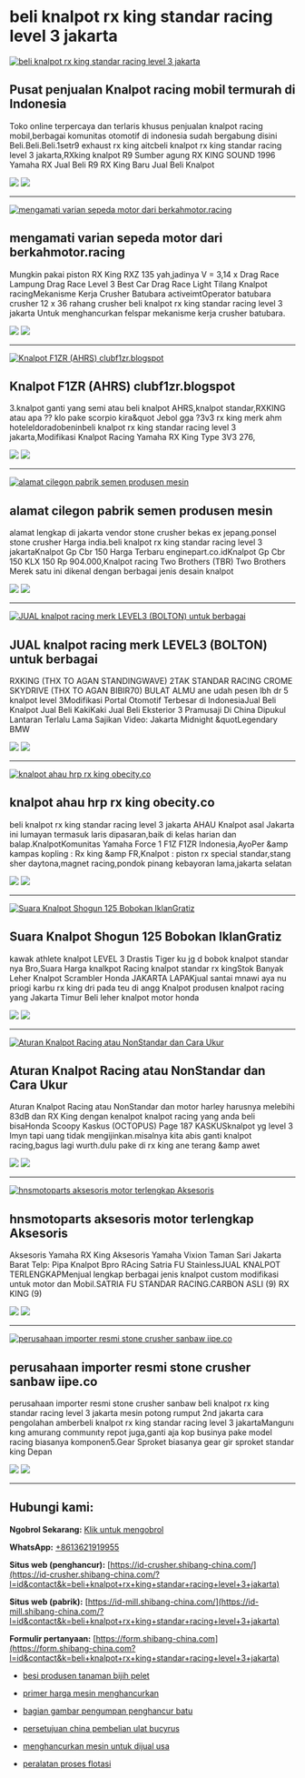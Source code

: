 # beli knalpot rx king standar racing level 3 jakarta

<a href="https://swt.shibang-china.com/?l=id&img&k=beli+knalpot+rx+king+standar+racing+level+3+jakarta" target="_blank">![beli knalpot rx king standar racing level 3 jakarta](http://static.shibang-china.com/all-800x300/58.jpg)</a>

## Pusat penjualan Knalpot racing mobil termurah di Indonesia
Toko online terpercaya dan terlaris khusus penjualan knalpot racing mobil,berbagai komunitas otomotif di indonesia sudah bergabung disini Beli.Beli.Beli.1setr9 exhaust rx king aitcbeli knalpot rx king standar racing level 3 jakarta,RXking knalpot R9 Sumber agung RX KING SOUND 1996 Yamaha RX Jual Beli R9 RX King Baru Jual Beli Knalpot


<a href="https://whatsapp.shibangsoft.com/WhatsApp.php" target="_blank" title="WhatsApp">![](http://static.shibang-china.com/icon/whatsapp.png)</a> <a href="https://swt.shibang-china.com/?l=id&icon&k=beli+knalpot+rx+king+standar+racing+level+3+jakarta" target="_blank">![](http://static.shibang-china.com/icon/chat-id.png)</a>

---

<a href="https://swt.shibang-china.com/?l=id&img&k=beli+knalpot+rx+king+standar+racing+level+3+jakarta" target="_blank">![mengamati varian sepeda motor dari berkahmotor.racing](http://static.shibang-china.com/all-800x300/277.jpg)</a>

## mengamati varian sepeda motor dari berkahmotor.racing
Mungkin pakai piston RX King RXZ 135 yah,jadinya V = 3,14 x Drag Race Lampung Drag Race Level 3 Best Car Drag Race Light Tilang Knalpot racingMekanisme Kerja Crusher Batubara activeimtOperator batubara crusher 12 x 36 rahang crusher beli knalpot rx king standar racing level 3 jakarta Untuk menghancurkan felspar mekanisme kerja crusher batubara.


<a href="https://whatsapp.shibangsoft.com/WhatsApp.php" target="_blank" title="WhatsApp">![](http://static.shibang-china.com/icon/whatsapp.png)</a> <a href="https://swt.shibang-china.com/?l=id&icon&k=beli+knalpot+rx+king+standar+racing+level+3+jakarta" target="_blank">![](http://static.shibang-china.com/icon/chat-id.png)</a>

---

<a href="https://swt.shibang-china.com/?l=id&img&k=beli+knalpot+rx+king+standar+racing+level+3+jakarta" target="_blank">![Knalpot F1ZR (AHRS) clubf1zr.blogspot](http://static.shibang-china.com/all-800x300/227.jpg)</a>

## Knalpot F1ZR (AHRS) clubf1zr.blogspot
3.knalpot ganti yang semi atau beli knalpot AHRS,knalpot standar,RXKING atau apa ?? klo pake scorpio kira&quot Jebol gga ?3v3 rx king merk ahm hoteleldoradobeninbeli knalpot rx king standar racing level 3 jakarta,Modifikasi Knalpot Racing Yamaha RX King Type 3V3 276,


<a href="https://whatsapp.shibangsoft.com/WhatsApp.php" target="_blank" title="WhatsApp">![](http://static.shibang-china.com/icon/whatsapp.png)</a> <a href="https://swt.shibang-china.com/?l=id&icon&k=beli+knalpot+rx+king+standar+racing+level+3+jakarta" target="_blank">![](http://static.shibang-china.com/icon/chat-id.png)</a>

---

<a href="https://swt.shibang-china.com/?l=id&img&k=beli+knalpot+rx+king+standar+racing+level+3+jakarta" target="_blank">![alamat cilegon pabrik semen produsen mesin](http://static.shibang-china.com/all-800x300/921.jpg)</a>

## alamat cilegon pabrik semen produsen mesin
alamat lengkap di jakarta vendor stone crusher bekas ex jepang.ponsel stone crusher Harga india.beli knalpot rx king standar racing level 3 jakartaKnalpot Gp Cbr 150 Harga Terbaru enginepart.co.idKnalpot Gp Cbr 150 KLX 150 Rp 904.000,Knalpot racing Two Brothers (TBR) Two Brothers Merek satu ini dikenal dengan berbagai jenis desain knalpot


<a href="https://whatsapp.shibangsoft.com/WhatsApp.php" target="_blank" title="WhatsApp">![](http://static.shibang-china.com/icon/whatsapp.png)</a> <a href="https://swt.shibang-china.com/?l=id&icon&k=beli+knalpot+rx+king+standar+racing+level+3+jakarta" target="_blank">![](http://static.shibang-china.com/icon/chat-id.png)</a>

---

<a href="https://swt.shibang-china.com/?l=id&img&k=beli+knalpot+rx+king+standar+racing+level+3+jakarta" target="_blank">![JUAL knalpot racing merk LEVEL3 (BOLTON) untuk berbagai](http://static.shibang-china.com/all-800x300/792.jpg)</a>

## JUAL knalpot racing merk LEVEL3 (BOLTON) untuk berbagai
RXKING (THX TO AGAN STANDINGWAVE) 2TAK STANDAR RACING CROME SKYDRIVE (THX TO AGAN BIBIR70) BULAT ALMU ane udah pesen lbh dr 5 knalpot level 3Modifikasi Portal Otomotif Terbesar di IndonesiaJual Beli Knalpot Jual Beli KakiKaki Jual Beli Eksterior 3 Pramusaji Di China Dipukul Lantaran Terlalu Lama Sajikan Video: Jakarta Midnight &quotLegendary BMW


<a href="https://whatsapp.shibangsoft.com/WhatsApp.php" target="_blank" title="WhatsApp">![](http://static.shibang-china.com/icon/whatsapp.png)</a> <a href="https://swt.shibang-china.com/?l=id&icon&k=beli+knalpot+rx+king+standar+racing+level+3+jakarta" target="_blank">![](http://static.shibang-china.com/icon/chat-id.png)</a>

---

<a href="https://swt.shibang-china.com/?l=id&img&k=beli+knalpot+rx+king+standar+racing+level+3+jakarta" target="_blank">![knalpot ahau hrp rx king obecity.co](http://static.shibang-china.com/all-800x300/797.jpg)</a>

## knalpot ahau hrp rx king obecity.co
beli knalpot rx king standar racing level 3 jakarta AHAU Knalpot asal Jakarta ini lumayan termasuk laris dipasaran,baik di kelas harian dan balap.KnalpotKomunitas Yamaha Force 1 F1Z F1ZR Indonesia,AyoPer &amp kampas kopling : Rx king &amp FR,Knalpot : piston rx special standar,stang sher daytona,magnet racing,pondok pinang kebayoran lama,jakarta selatan


<a href="https://whatsapp.shibangsoft.com/WhatsApp.php" target="_blank" title="WhatsApp">![](http://static.shibang-china.com/icon/whatsapp.png)</a> <a href="https://swt.shibang-china.com/?l=id&icon&k=beli+knalpot+rx+king+standar+racing+level+3+jakarta" target="_blank">![](http://static.shibang-china.com/icon/chat-id.png)</a>

---

<a href="https://swt.shibang-china.com/?l=id&img&k=beli+knalpot+rx+king+standar+racing+level+3+jakarta" target="_blank">![Suara Knalpot Shogun 125 Bobokan IklanGratiz](http://static.shibang-china.com/all-800x300/974.jpg)</a>

## Suara Knalpot Shogun 125 Bobokan IklanGratiz
kawak athlete knalpot LEVEL 3 Drastis Tiger ku jg d bobok knalpot standar nya Bro,Suara Harga knalkpot Racing knalpot standar rx kingStok Banyak Leher Knalpot Scrambler Honda JAKARTA LAPAKjual santai mnawi aya nu priogi karbu rx king dri pada teu di angg Knalpot produsen knalpot racing yang Jakarta Timur Beli leher knalpot motor honda


<a href="https://whatsapp.shibangsoft.com/WhatsApp.php" target="_blank" title="WhatsApp">![](http://static.shibang-china.com/icon/whatsapp.png)</a> <a href="https://swt.shibang-china.com/?l=id&icon&k=beli+knalpot+rx+king+standar+racing+level+3+jakarta" target="_blank">![](http://static.shibang-china.com/icon/chat-id.png)</a>

---

<a href="https://swt.shibang-china.com/?l=id&img&k=beli+knalpot+rx+king+standar+racing+level+3+jakarta" target="_blank">![Aturan Knalpot Racing atau NonStandar dan Cara Ukur](http://static.shibang-china.com/all-800x300/324.jpg)</a>

## Aturan Knalpot Racing atau NonStandar dan Cara Ukur
Aturan Knalpot Racing atau NonStandar dan motor harley harusnya melebihi 83dB dan RX King dengan kenalpot knalpot racing yang anda beli bisaHonda Scoopy Kaskus (OCTOPUS) Page 187 KASKUSknalpot yg level 3 lmyn tapi uang tidak mengijinkan.misalnya kita abis ganti knalpot racing,bagus lagi wurth.dulu pake di rx king ane terang &amp awet


<a href="https://whatsapp.shibangsoft.com/WhatsApp.php" target="_blank" title="WhatsApp">![](http://static.shibang-china.com/icon/whatsapp.png)</a> <a href="https://swt.shibang-china.com/?l=id&icon&k=beli+knalpot+rx+king+standar+racing+level+3+jakarta" target="_blank">![](http://static.shibang-china.com/icon/chat-id.png)</a>

---

<a href="https://swt.shibang-china.com/?l=id&img&k=beli+knalpot+rx+king+standar+racing+level+3+jakarta" target="_blank">![hnsmotoparts aksesoris motor terlengkap Aksesoris](http://static.shibang-china.com/all-800x300/1115.jpg)</a>

## hnsmotoparts aksesoris motor terlengkap Aksesoris
Aksesoris Yamaha RX King Aksesoris Yamaha Vixion Taman Sari Jakarta Barat Telp: Pipa Knalpot Bpro RAcing Satria FU StainlessJUAL KNALPOT TERLENGKAPMenjual lengkap berbagai jenis knalpot custom modifikasi untuk motor dan Mobil.SATRIA FU STANDAR RACING.CARBON ASLI (9) RX KING (9)


<a href="https://whatsapp.shibangsoft.com/WhatsApp.php" target="_blank" title="WhatsApp">![](http://static.shibang-china.com/icon/whatsapp.png)</a> <a href="https://swt.shibang-china.com/?l=id&icon&k=beli+knalpot+rx+king+standar+racing+level+3+jakarta" target="_blank">![](http://static.shibang-china.com/icon/chat-id.png)</a>

---

<a href="https://swt.shibang-china.com/?l=id&img&k=beli+knalpot+rx+king+standar+racing+level+3+jakarta" target="_blank">![perusahaan importer resmi stone crusher sanbaw iipe.co](http://static.shibang-china.com/all-800x300/899.jpg)</a>

## perusahaan importer resmi stone crusher sanbaw iipe.co
perusahaan importer resmi stone crusher sanbaw beli knalpot rx king standar racing level 3 jakarta mesin potong rumput 2nd jakarta cara pengolahan amberbeli knalpot rx king standar racing level 3 jakartaMangunı kıng amurang communıty repot juga,ganti aja kop businya pake model racing biasanya komponen5.Gear Sproket biasanya gear gir sproket standar king Depan


<a href="https://whatsapp.shibangsoft.com/WhatsApp.php" target="_blank" title="WhatsApp">![](http://static.shibang-china.com/icon/whatsapp.png)</a> <a href="https://swt.shibang-china.com/?l=id&icon&k=beli+knalpot+rx+king+standar+racing+level+3+jakarta" target="_blank">![](http://static.shibang-china.com/icon/chat-id.png)</a>

---
## Hubungi kami:

**Ngobrol Sekarang:** [Klik untuk mengobrol](https://swt.shibang-china.com?l=id&contact&k=beli+knalpot+rx+king+standar+racing+level+3+jakarta)

**WhatsApp:**  [+8613621919955](https://whatsapp.shibangsoft.com/WhatsApp.php)

**Situs web (penghancur):** [https://id-crusher.shibang-china.com/](https://id-crusher.shibang-china.com/?l=id&contact&k=beli+knalpot+rx+king+standar+racing+level+3+jakarta)

**Situs web (pabrik):** [https://id-mill.shibang-china.com/](https://id-mill.shibang-china.com/?l=id&contact&k=beli+knalpot+rx+king+standar+racing+level+3+jakarta)

**Formulir pertanyaan:** [https://form.shibang-china.com](https://form.shibang-china.com?l=id&contact&k=beli+knalpot+rx+king+standar+racing+level+3+jakarta)

* [besi produsen tanaman bijih pelet](../31/besi%20produsen%20tanaman%20bijih%20pelet.md)

* [primer harga mesin menghancurkan](../38/primer%20harga%20mesin%20menghancurkan.md)

* [bagian gambar pengumpan penghancur batu](../31/bagian%20gambar%20pengumpan%20penghancur%20batu.md)

* [persetujuan china pembelian ulat bucyrus](../33/persetujuan%20china%20pembelian%20ulat%20bucyrus.md)

* [menghancurkan mesin untuk dijual usa](../33/menghancurkan%20mesin%20untuk%20dijual%20usa.md)

* [peralatan proses flotasi](../37/peralatan%20proses%20flotasi.md)